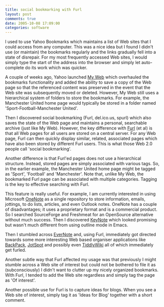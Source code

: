 ```yaml
---
title: social bookmarking with Furl
layout: post
comments: true
date: 2005-10-08 17:09:00
categories: software
---
```

I used to use Yahoo Bookmarks which maintains a list of Web sites that
I could access from any computer. This was a nice idea but I found I
didn't use (or maintain) the bookmarks regularly and the links
gradually fell into a state of disrepair. For my most frequently
accessed Web sites, I would simply type the start of the address into
the browser and simply let auto-complete do its work which was
quicker.

A couple of weeks ago, Yahoo launched
[My Web](http://uk.search.yahoo.com/myresults/benefits) which
overhauled the bookmarks functionality and added the ability to save a
copy of the Web page so that the referenced content was preserved in
the event that the Web site was subsequently moved or
deleted. However, My Web still uses a hierarchical system of folders
to store the bookmarks. For example, the Manchester United home page
would typically be stored in a folder named 'Sport-Football-Manchester
United'.

Then I discovered social bookmarking (Furl, del.ico.us, spurl) which
also saves the state of the Web page and maintains a personal,
searchable archive (just like My Web). However, the key difference
with [Furl](http://www.furl.net/) (et al) is that all Web pages for all
users are stored on a central server. For any Web page, Furl can then
quickly display similar, related, associated pages which have also
been stored by different Furl users. This is what those Web 2.0 people
call 'social bookmarking'.

Another difference is that Furl'ed pages does not use a hierarchical
structure. Instead, stored pages are simply associated with various
tags. So, in the earlier example, the Manchester United home page
might be tagged as 'Sport', 'Football' and 'Manchester'. Note that,
unlike My Web, the bookmarked Furl page can be associated with
multiple categories. Tagging is the key to effective searching with
Furl.

This feature is really useful. For example, I am currently interested
in using Microsoft
[OneNote](http://www.microsoft.com/uk/office/onenote/prodinfo/default.mspx)
as a single repository to store information, emails, jottings, to do
lists, articles, and even Outlook notes. OneNote has a couple of
disadvantages; it uses a proprietary format and is a commercial
product.  So I searched SourceForge and Freshmeat for an OpenSource
alternative without much success. Then I discovered
[KeyNote](http://www.tranglos.com/free/keynote.html) which looked
promising but wasn't much different from using outline mode in Emacs.

Then I stumbled across [EverNote](http://www.evernote.com/en/) and,
using Furl, immediately got directed towards some more interesting Web
based organiser applications like
[BackPack](http://www.backpackit.com/),
[JotSpot](http://query.jot.com/) and possibly even
[TiddlyWiki](http://tiddlywiki.com/) all of which immediately get
furled.

Another subtle way that Furl affected my usage was that previously I
might stumble across a Web site of interest but could not be bothered
to file it as (subconsciously) I didn't want to clutter up my nicely
organized bookmarks. With Furl, I tended to add the Web site
regardless and simply tag the page as 'Of interest'.

Another possible use for Furl is to capture ideas for blogs. When you
see a Web site of interest, simply tag it as 'Ideas for Blog' together
with a short comment.
